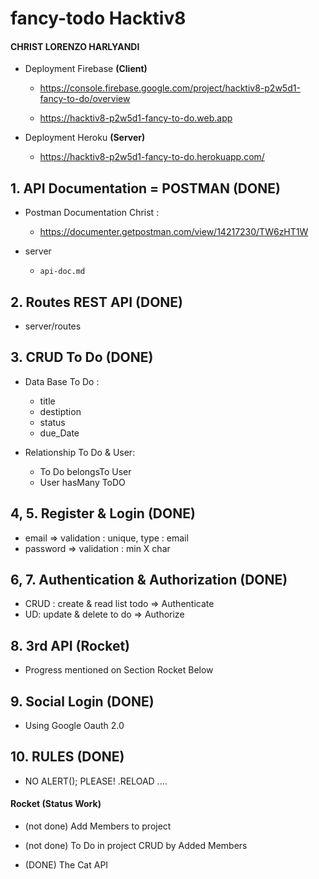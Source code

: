 # fancy-todo Hacktiv8

#### CHRIST LORENZO HARLYANDI

-   Deployment Firebase **(Client)**

    -   https://console.firebase.google.com/project/hacktiv8-p2w5d1-fancy-to-do/overview

    -   https://hacktiv8-p2w5d1-fancy-to-do.web.app

-   Deployment Heroku **(Server)**

    -   https://hacktiv8-p2w5d1-fancy-to-do.herokuapp.com/

## 1. API Documentation = POSTMAN (DONE)

-   Postman Documentation Christ :

    -   https://documenter.getpostman.com/view/14217230/TW6zHT1W

-   server
    -   `api-doc.md`

## 2. Routes REST API (DONE)

-   server/routes

## 3. CRUD To Do (DONE)

-   Data Base To Do :

    -   title
    -   destiption
    -   status
    -   due_Date

-   Relationship To Do & User:
    -   To Do belongsTo User
    -   User hasMany ToDO

## 4, 5. Register & Login (DONE)

-   email => validation : unique, type : email
-   password => validation : min X char

## 6, 7. Authentication & Authorization (DONE)

-   CRUD : create & read list todo => Authenticate
-   UD: update & delete to do => Authorize

## 8. 3rd API (Rocket)

-   Progress mentioned on Section Rocket Below

## 9. Social Login (DONE)

-   Using Google Oauth 2.0

## 10. RULES (DONE)

-   NO ALERT(); PLEASE! .RELOAD ....

#### Rocket (Status Work)

-   (not done) Add Members to project

-   (not done) To Do in project CRUD by Added Members

-   (DONE) The Cat API
